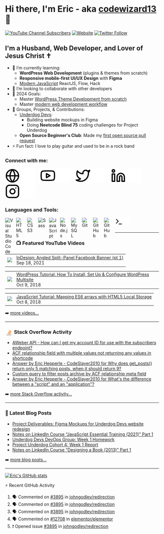 # Hi there, I'm Eric - aka [codewizard13][youtube] 👋 

[![YouTube Channel Subscribers](https://img.shields.io/youtube/channel/subscribers/UCp93Jok5b2D4-LbIM4ZNNqA?logo=youtube&logoColor=red&style=for-the-badge)][youtube]
[![Website](https://img.shields.io/website?label=erichepperle.com&style=for-the-badge&url=https%3A%2F%2Ferichepperle.com)](https://erichepperle.com)
[![Twitter Follow](https://img.shields.io/twitter/follow/EricHepperleWP?color=1DA1F2&logo=twitter&style=for-the-badge)](https://twitter.com/intent/follow?original_referer=https%3A%2F%2Fgithub.com%2Fcodewizard13&screen_name=EricHepperleWP)

## I'm a Husband, Web Developer, and Lover of Jesus Christ ✝
- 🌱 I’m currently learning: 
  - **WordPress Web Development** (plugins & themes from scratch)
  - **Responsive mobile-first UI/UX Design** with **Figma**
  - [Modern JavaScript](https://github.com/codewizard13/ehw-tutwrk-traversy-mod-js) ReactJS, Flow, Hack
- 👯 I’m looking to collaborate with other developers
- 🥅 2024 Goals:
  - Master [WordPress Theme Development from scratch](https://www.youtube.com/watch?v=WbGlhhRLEbA&list=PLgFB6lmeXFOpHnNmQ4fdIYA5X_9XhjJ9d&index=6)
  - Master [modern web development workflow](https://www.udemy.com/course/git-a-web-developer-job-mastering-the-modern-workflow)
- 🌱 Groups, Projects, & Contributions:
  - [Underdog Devs](https://github.com/Underdog-Devs):
    - Building website mockups in Figma
    - Doing **Neetcode Blind 75** coding challenges for Project Underdog
  - **Open Source Beginner's Club**: Made my [first open source pull request](https://github.com/osbc2022/to-do-list/pull/22)
- ⚡ Fun fact: I love to play guitar and used to be in a rock band

### Connect with me:

[![website](./img/globe-light.svg)](https://erichepperle.com#gh-light-mode-only)
[![website](./img/globe-dark.svg)](https://erichepperle.com#gh-dark-mode-only)
&nbsp;&nbsp;
[![website](./img/youtube-light.svg)](https://www.youtube.com/channel/UCp93Jok5b2D4-LbIM4ZNNqA#gh-light-mode-only)
[![website](./img/youtube-dark.svg)](https://www.youtube.com/channel/UCp93Jok5b2D4-LbIM4ZNNqA#gh-dark-mode-only)
&nbsp;&nbsp;
[![website](./img/twitter-light.svg)](https://twitter.com/EricLHepperle#gh-light-mode-only)
[![website](./img/twitter-dark.svg)](https://twitter.com/EricLHepperle#gh-dark-mode-only)
&nbsp;&nbsp;
[![website](./img/linkedin-light.svg)](https://linkedin.com/in/erichepperle#gh-light-mode-only)
[![website](./img/linkedin-dark.svg)](https://linkedin.com/in/erichepperle#gh-dark-mode-only)
&nbsp;&nbsp;
[![website](./img/instagram-light.svg)](https://instagram.com/erichepperledesigns#gh-light-mode-only)
[![website](./img/instagram-dark.svg)](https://instagram.com/erichepperledesigns#gh-dark-mode-only)

### Languages and Tools:

[<img align="left" alt="Visual Studio Code" title="Visual Studio Code" width="26px" src="https://cdn.jsdelivr.net/gh/devicons/devicon/icons/vscode/vscode-original.svg" style="padding-right:10px;" />][webdevplaylist]
[<img align="left" alt="HTML5" title="HTML5" width="26px" src="https://cdn.jsdelivr.net/gh/devicons/devicon/icons/html5/html5-original.svg" style="padding-right:10px;" />][webdevplaylist]
[<img align="left" alt="CSS3" title="CSS3" width="26px" src="https://cdn.jsdelivr.net/gh/devicons/devicon/icons/css3/css3-original.svg" style="padding-right:10px;" />][cssplaylist]
[<img align="left" alt="Sass" title="Sass" width="26px" src="https://cdn.jsdelivr.net/gh/devicons/devicon/icons/sass/sass-original.svg" style="padding-right:10px;" />][cssplaylist]
[<img align="left" alt="JavaScript" title="JavaScript" width="26px" src="https://cdn.jsdelivr.net/gh/devicons/devicon/icons/javascript/javascript-original.svg" style="padding-right:10px;" />][jsplaylist]
[<img align="left" alt="Node.js" title="Node.js" width="26px" src="https://cdn.jsdelivr.net/gh/devicons/devicon/icons/nodejs/nodejs-original.svg" style="padding-right:10px;" />][webdevplaylist]
[<img align="left" alt="MySQL" title="MySQL" width="26px" src="https://cdn.jsdelivr.net/gh/devicons/devicon/icons/mysql/mysql-original.svg" style="padding-right:10px;" />][webdevplaylist]
[<img align="left" alt="Git" title="Git" width="26px" src="https://cdn.jsdelivr.net/gh/devicons/devicon/icons/git/git-original.svg" style="padding-right:10px;" />][webdevplaylist]
[<img align="left" alt="GitHub" title="GitHub" width="26px" src="https://user-images.githubusercontent.com/3369400/139447912-e0f43f33-6d9f-45f8-be46-2df5bbc91289.png" style="padding-right:10px;" />](https://www.youtube.com/playlist?list=PLhCzsLE0NTmFRUpW7otaSpOg1tzaEPXCn#gh-dark-mode-only)
[<img align="left" alt="GitHub" title="GitHub" width="26px" src="https://user-images.githubusercontent.com/3369400/139448065-39a229ba-4b06-434b-bc67-616e2ed80c8f.png" style="padding-right:10px;" />](https://www.youtube.com/playlist?list=PLhCzsLE0NTmFRUpW7otaSpOg1tzaEPXCn#gh-light-mode-only)
[<img align="left" alt="Terminal" title="Terminal" width="26px" src="./img/terminal-light.svg" />](https://www.youtube.com/playlist?list=PLhCzsLE0NTmFRUpW7otaSpOg1tzaEPXCn#gh-light-mode-only)
[<img align="left" alt="Terminal" title="Terminal" width="26px" src="./img/terminal-dark.svg" />](https://www.youtube.com/playlist?list=PLhCzsLE0NTmFRUpW7otaSpOg1tzaEPXCn#gh-dark-mode-only)

<br />
<br />

---

### 📺 Featured YouTube Videos

<!-- YOUTUBE:START --><table><tr><td><a href="https://www.youtube.com/watch?v=82kBnmWmBuU"><img width="140px" src="https://i.ytimg.com/vi/82kBnmWmBuU/mqdefault.jpg"></a></td>
<td><a href="https://www.youtube.com/watch?v=82kBnmWmBuU">InDesign: Angled Split-Panel Facebook Banner &lpar;pt 1&rpar;</a><br/>Sep 18, 2021</td></tr></table>
<table><tr><td><a href="https://www.youtube.com/watch?v=LugDsyNV-P8"><img width="140px" src="https://i.ytimg.com/vi/LugDsyNV-P8/mqdefault.jpg"></a></td>
<td><a href="https://www.youtube.com/watch?v=LugDsyNV-P8">WordPress Tutorial: How To Install, Set Up &amp; Configure WordPress Multisite</a><br/>Oct 9, 2018</td></tr></table>
<table><tr><td><a href="https://www.youtube.com/watch?v=W8s-LcXU-io"><img width="140px" src="https://i.ytimg.com/vi/W8s-LcXU-io/mqdefault.jpg"></a></td>
<td><a href="https://www.youtube.com/watch?v=W8s-LcXU-io">JavaScript Tutorial: Mapping ES6 arrays with HTML5 Local Storage</a><br/>Oct 8, 2018</td></tr></table>
<!-- YOUTUBE:END -->

➡️ [more videos...](https://www.youtube.com/channel/UCp93Jok5b2D4-LbIM4ZNNqA)

---

### <img align="left" alt="Stack Overflow" width="26px" src="./img/stackoverflow.svg" style="padding-right:3px;" /> Stack Overflow Activity
<!-- STACKOVERFLOW:START -->
- [AWeber API - How can I get my account ID for use with the subscribers endpoint?](https://stackoverflow.com/questions/78312643/aweber-api-how-can-i-get-my-account-id-for-use-with-the-subscribers-endpoint)
- [ACF relationship field with multiple values not returning any values in shortcode](https://stackoverflow.com/questions/78156409/acf-relationship-field-with-multiple-values-not-returning-any-values-in-shortcod)
- [Answer by Eric Hepperle - CodeSlayer2010 for Why does get_posts&lpar;&rpar; return only 5 matching posts, when it should return 9?](https://stackoverflow.com/questions/2134500/why-does-get-posts-return-only-5-matching-posts-when-it-should-return-9/78124134#78124134)
- [Custom query to filter posts archive by ACF relationship meta field](https://stackoverflow.com/questions/77560281/custom-query-to-filter-posts-archive-by-acf-relationship-meta-field)
- [Answer by Eric Hepperle - CodeSlayer2010 for What&#39;s the difference between a &quot;script&quot; and an &quot;application&quot;?](https://stackoverflow.com/questions/98268/whats-the-difference-between-a-script-and-an-application/77232440#77232440)
<!-- STACKOVERFLOW:END -->

➡️ [more Stack Overflow activity...](https://stackoverflow.com/users/1316396/eric-hepperle-codeslayer2010?tab=topactivity)

---

### 📕 Latest Blog Posts

<!-- BLOG-POST-LIST:START -->
- [Project Deliverables: Figma Mockups for Underdog Devs website redesign](https://erichepperle.com/underdog-devs-figma-mockups/)
- [Notes on LinkedIn Course “JavaScript Essential Training &lpar;2021&rpar;” Part 1](https://erichepperle.com/notes-on-linkedin-course-javascript-essential-training-2021-part-1/)
- [Underdog Devs DevOps Group: Week 1 Homework](https://erichepperle.com/underdog-devs-devops-group-week-1-homework/)
- [Project Underdog Cohort 4: Week 1 Report](https://erichepperle.com/project-underdog-cohort-4-week-1-report/)
- [Notes on LinkedIn Course “Designing a Book &lpar;2013&rpar;” Part 1](https://erichepperle.com/notes-on-linkedin-course-designing-a-book-2013-1/)
<!-- BLOG-POST-LIST:END -->

➡️ [more blog posts...](https://erichepperle.com/category/programming-coding)

---

[![Eric's GitHub stats](https://github-readme-stats.vercel.app/api?username=codewizard13&theme=react&show_icons=true)](https://github.com/codewizard13/github-readme-stats)

:zap: Recent GitHub Activity
  
<!--START_SECTION:activity-->
1. 🗣 Commented on [#3895](https://github.com/johngodley/redirection/issues/3895#issuecomment-2307496776) in [johngodley/redirection](https://github.com/johngodley/redirection)
2. 🗣 Commented on [#3895](https://github.com/johngodley/redirection/issues/3895#issuecomment-2299226538) in [johngodley/redirection](https://github.com/johngodley/redirection)
3. 🗣 Commented on [#3895](https://github.com/johngodley/redirection/issues/3895#issuecomment-2297466097) in [johngodley/redirection](https://github.com/johngodley/redirection)
4. 🗣 Commented on [#12708](https://github.com/elementor/elementor/issues/12708#issuecomment-2289724114) in [elementor/elementor](https://github.com/elementor/elementor)
5. ❗ Opened issue [#3895](https://github.com/johngodley/redirection/issues/3895) in [johngodley/redirection](https://github.com/johngodley/redirection)
<!--END_SECTION:activity-->

[website]: https://erichepperle.com
[twitter]: https://twitter.com/EricLHepperle
[youtube]: https://www.youtube.com/channel/UCp93Jok5b2D4-LbIM4ZNNqA
[instagram]: https://instagram.com/erichepperledesigns
[linkedin]: https://linkedin.com/in/erichepperle
[webdevplaylist]: https://www.youtube.com/playlist?list=PLhCzsLE0NTmFRUpW7otaSpOg1tzaEPXCn
[jsplaylist]: https://www.youtube.com/playlist?list=PLhCzsLE0NTmEHW3FOsKr9ryg4gtLdmgL6
[cssplaylist]: https://www.youtube.com/playlist?list=PLhCzsLE0NTmEeklnfrCi91Dvjlp-4Ej5J

